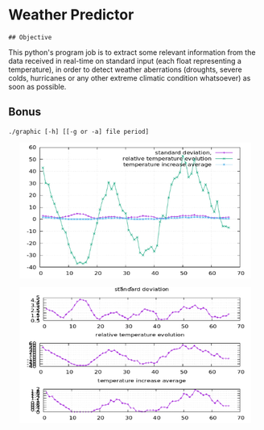 
# Weather Predictor

    ## Objective

This python's program job is to extract some relevant information from the data received in real-time on standard input (each
float representing a temperature), in order to detect weather aberrations (droughts, severe colds, hurricanes
or any other extreme climatic condition whatsoever) as soon as possible.

## Bonus

    ./graphic [-h] [[-g or -a] file period]

<p align="center">
  <img width="460" height="270" src="https://github.com/G0nzal0zz/Weather_Predictor/blob/main/bonus/ground1.png">
</p>
<p align="center">
  <img width="460" height="270" src="https://github.com/G0nzal0zz/Weather_Predictor/blob/main/bonus/ground2.png">
</p>
